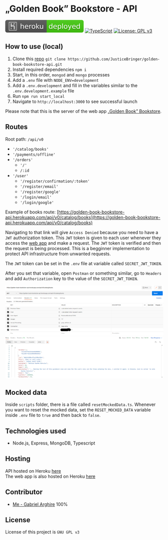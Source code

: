 # „Golden Book” Bookstore - API

![Heroku](https://github.com/DenisOH/pyheroku-badge/blob/master/img/deployed.svg) [![TypeScript](https://badges.frapsoft.com/typescript/code/typescript.svg?v=101)](https://github.com/ellerbrock/typescript-badges/) [![License: GPL v3](https://img.shields.io/badge/License-GPLv3-blue.svg)](https://www.gnu.org/licenses/gpl-3.0)

## How to use (local)

1. Clone this [repo](https://github.com/JusticeBringer/licenta-api) `git clone https://github.com/JusticeBringer/golden-book-bookstore-api.git`
2. Install required dependencies `npm i`
3. Start, in this order, `mongod` and `mongo` processes
4. Add a `.env` file with `NODE_ENV=development`
5. Add a `.env.development` and fill in the variables similar to the `.env.development.example` file
6. Run `npm run start_local`
7. Navigate to `http://localhost:3000` to see successful launch

Please note that this is the server of the web app [„Golden Book” Bookstore](https://github.com/JusticeBringer/licenta-api).

## Routes

Root path: `/api/v0`

- `'/catalog/books'`
- `'/payments/offline'`
- `'/orders'`
  - `'/'`
  - `/:id`
- `'/user'`
  - `'/register/confirmation/:token'`
  - `'/register/email'`
  - `'/register/google'`
  - `'/login/email'`
  - `'/login/google'`

Example of books route: [https://golden-book-bookstore-api.herokuapp.com/api/v0/catalog/books](https://golden-book-bookstore-api.herokuapp.com/api/v0/catalog/books)

Navigating to that link will give `Access Denied` because you need to have a `JWT` authorization token.
This `JWT` token is given to each user whenever they access the [web app](https://golden-book-bookstore-web.herokuapp.com/) and make a request.
The `JWT` token is verified and then the request is being processed.
This is a begginner implementation to protect API infrastructure from unwanted requests.

The `JWT` token can be set in the `.env` file at variable called `SECRET_JWT_TOKEN`.

After you set that variable, open `Postman` or something similar, go to `Headers` and add `Authorization` key to the value of the `SECRET_JWT_TOKEN`.

![Example of Postman call with Authorization header](/screenshots/jwt-token.png)

## Mocked data

Inside `scripts` folder, there is a file called `resetMockedData.ts`. Whenever you want to reset the mocked data, set the `RESET_MOCKED_DATA` variable inside `.env` file to `true` and then back to `false`.

## Technologies used

- Node.js, Express, MongoDB, Typescript

## Hosting

API hosted on Heroku [here](https://golden-book-bookstore-api.herokuapp.com/)
\
The web app is also hosted on Heroku [here](https://golden-book-bookstore-web.herokuapp.com/)

## Contributor

- [Me - Gabriel Arghire](https://github.com/JusticeBringer/) 100%

## License

License of this project is `GNU GPL v3`
